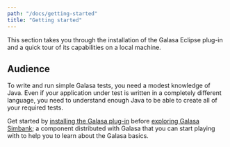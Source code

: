 ```yaml
---
path: "/docs/getting-started"
title: "Getting started"
---
```

This section takes you through the installation of the Galasa Eclipse plug-in and a quick tour of its capabilities on a local machine.

## Audience
To write and run simple Galasa tests, you need a modest knowledge of Java. Even if your application under test is written in a completely different language, you need to understand enough Java to be able to create all of your required tests.

Get started by [installing the Galasa plug-in](/docs/getting-started/installing) before [exploring Galasa Simbank](/docs/getting-started/simbank); a component distributed with Galasa that you can start playing with to help you to learn about the Galasa basics. 